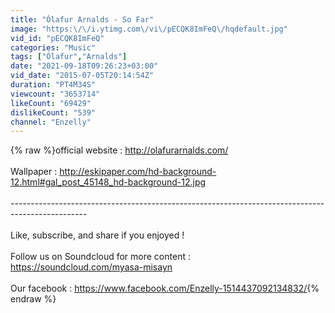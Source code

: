 ```yaml
---
title: "Ólafur Arnalds - So Far"
image: "https:\/\/i.ytimg.com\/vi\/pECQK8ImFeQ\/hqdefault.jpg"
vid_id: "pECQK8ImFeQ"
categories: "Music"
tags: ["Ólafur","Arnalds"]
date: "2021-09-18T09:26:23+03:00"
vid_date: "2015-07-05T20:14:54Z"
duration: "PT4M34S"
viewcount: "3653714"
likeCount: "69429"
dislikeCount: "539"
channel: "Enzelly"
---
```

{% raw %}official website : <a rel="nofollow" target="blank" href="http://olafurarnalds.com/">http://olafurarnalds.com/</a><br /><br />Wallpaper : <a rel="nofollow" target="blank" href="http://eskipaper.com/hd-background-12.html#gal_post_45148_hd-background-12.jpg">http://eskipaper.com/hd-background-12.html#gal_post_45148_hd-background-12.jpg</a><br /><br />-------------------------------------------------------------------------------------------------<br /><br />Like, subscribe, and share if you enjoyed !<br /><br />Follow us on Soundcloud for more content : <a rel="nofollow" target="blank" href="https://soundcloud.com/myasa-misayn">https://soundcloud.com/myasa-misayn</a><br /><br />Our facebook : <a rel="nofollow" target="blank" href="https://www.facebook.com/Enzelly-1514437092134832/">https://www.facebook.com/Enzelly-1514437092134832/</a>{% endraw %}
